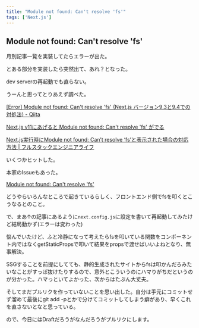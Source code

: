 ```yaml
---
title: "Module not found: Can't resolve 'fs'"
tags: ['Next.js']
---
```


## Module not found: Can't resolve 'fs'

月別記事一覧を実装してたらエラーが出た。

とある部分を実装したら突然出て、あれ？となった。

dev serverの再起動でも直らない。

うーんと思ってとりあえず調べた。

[\[Error\] Module not found: Can't resolve 'fs' \(Next\.js バージョン9\.3と9\.4での対処法\) \- Qiita](https://qiita.com/omoriyasuo/items/dfd814d89418fbc3edd3)

[Next\.js v11にあげると Module not found: Can't resolve 'fs' がでる](https://zenn.dev/wattanx/scraps/da4690390d8e3d)

[Next\.js実行時にModule not found: Can’t resolve ‘fs’と表示された場合の対応方法 \| フルスタックエンジニアライフ](https://fullstacklife.net/programming/nextjs/nextjs-module-not-found-cant-resolve-fs/)

いくつかヒットした。

本家のIssueもあった。

[Module not found: Can't resolve 'fs'](https://github.com/vercel/next.js/issues/7755)

どうやらいろんなところで起きているらしく、フロントエンド側でfsを叩くとこうなるとのこと。

で、まあ↑の記事にあるように`next.config.js`に設定を書いて再起動してみたけど結局動かず(エラーは変わった)

悩んでいたけど、ふと冷静になって考えたらfsを叩いている関数をコンポーネント内ではなくgetStaticPropsで叩いて結果をpropsで渡せばいいよねとなり、無事解決。

SSGすることを前提にしてても、静的生成されたサイトからfsは叩かんだろみたいなことがすっぽ抜けたりするので、意外とこういうのにハマりがちだというのが分かった。ハマっといてよかった、次からはたぶん大丈夫。

そしてまだプルリクを作っていないことを思い出した。自分は手元にコミットせず溜めて最後にgit add -pとかで分けてコミットしてしまう癖があり、早くこれを直さないとなと思っている。

ので、今日にはDraftだろうがなんだろうがプルリクにします。